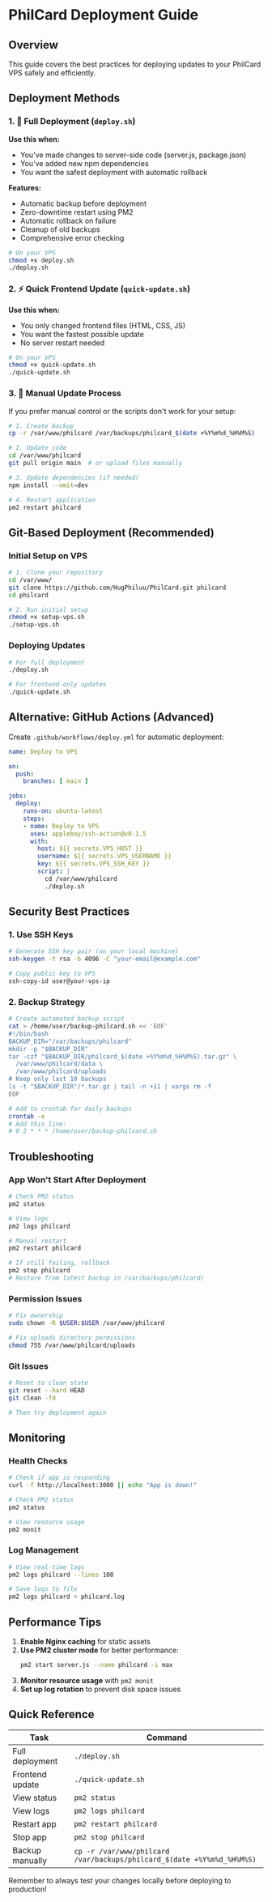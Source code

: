 # PhilCard Deployment Guide

## Overview

This guide covers the best practices for deploying updates to your PhilCard VPS safely and efficiently.

## Deployment Methods

### 1. 🚀 Full Deployment (`deploy.sh`)

**Use this when:**
- You've made changes to server-side code (server.js, package.json)
- You've added new npm dependencies
- You want the safest deployment with automatic rollback

**Features:**
- Automatic backup before deployment
- Zero-downtime restart using PM2
- Automatic rollback on failure
- Cleanup of old backups
- Comprehensive error checking

```bash
# On your VPS
chmod +x deploy.sh
./deploy.sh
```

### 2. ⚡ Quick Frontend Update (`quick-update.sh`)

**Use this when:**
- You only changed frontend files (HTML, CSS, JS)
- You want the fastest possible update
- No server restart needed

```bash
# On your VPS
chmod +x quick-update.sh
./quick-update.sh
```

### 3. 🔧 Manual Update Process

If you prefer manual control or the scripts don't work for your setup:

```bash
# 1. Create backup
cp -r /var/www/philcard /var/backups/philcard_$(date +%Y%m%d_%H%M%S)

# 2. Update code
cd /var/www/philcard
git pull origin main  # or upload files manually

# 3. Update dependencies (if needed)
npm install --omit=dev

# 4. Restart application
pm2 restart philcard
```

## Git-Based Deployment (Recommended)

### Initial Setup on VPS

```bash
# 1. Clone your repository
cd /var/www/
git clone https://github.com/HugPhiluu/PhilCard.git philcard
cd philcard

# 2. Run initial setup
chmod +x setup-vps.sh
./setup-vps.sh
```

### Deploying Updates

```bash
# For full deployment
./deploy.sh

# For frontend-only updates
./quick-update.sh
```

## Alternative: GitHub Actions (Advanced)

Create `.github/workflows/deploy.yml` for automatic deployment:

```yaml
name: Deploy to VPS

on:
  push:
    branches: [ main ]

jobs:
  deploy:
    runs-on: ubuntu-latest
    steps:
    - name: Deploy to VPS
      uses: appleboy/ssh-action@v0.1.5
      with:
        host: ${{ secrets.VPS_HOST }}
        username: ${{ secrets.VPS_USERNAME }}
        key: ${{ secrets.VPS_SSH_KEY }}
        script: |
          cd /var/www/philcard
          ./deploy.sh
```

## Security Best Practices

### 1. Use SSH Keys
```bash
# Generate SSH key pair (on your local machine)
ssh-keygen -t rsa -b 4096 -C "your-email@example.com"

# Copy public key to VPS
ssh-copy-id user@your-vps-ip
```

### 2. Backup Strategy
```bash
# Create automated backup script
cat > /home/user/backup-philcard.sh << 'EOF'
#!/bin/bash
BACKUP_DIR="/var/backups/philcard"
mkdir -p "$BACKUP_DIR"
tar -czf "$BACKUP_DIR/philcard_$(date +%Y%m%d_%H%M%S).tar.gz" \
  /var/www/philcard/data \
  /var/www/philcard/uploads
# Keep only last 10 backups
ls -t "$BACKUP_DIR"/*.tar.gz | tail -n +11 | xargs rm -f
EOF

# Add to crontab for daily backups
crontab -e
# Add this line:
# 0 2 * * * /home/user/backup-philcard.sh
```

## Troubleshooting

### App Won't Start After Deployment
```bash
# Check PM2 status
pm2 status

# View logs
pm2 logs philcard

# Manual restart
pm2 restart philcard

# If still failing, rollback
pm2 stop philcard
# Restore from latest backup in /var/backups/philcard/
```

### Permission Issues
```bash
# Fix ownership
sudo chown -R $USER:$USER /var/www/philcard

# Fix uploads directory permissions
chmod 755 /var/www/philcard/uploads
```

### Git Issues
```bash
# Reset to clean state
git reset --hard HEAD
git clean -fd

# Then try deployment again
```

## Monitoring

### Health Checks
```bash
# Check if app is responding
curl -f http://localhost:3000 || echo "App is down!"

# Check PM2 status
pm2 status

# View resource usage
pm2 monit
```

### Log Management
```bash
# View real-time logs
pm2 logs philcard --lines 100

# Save logs to file
pm2 logs philcard > philcard.log
```

## Performance Tips

1. **Enable Nginx caching** for static assets
2. **Use PM2 cluster mode** for better performance:
   ```bash
   pm2 start server.js --name philcard -i max
   ```
3. **Monitor resource usage** with `pm2 monit`
4. **Set up log rotation** to prevent disk space issues

## Quick Reference

| Task | Command |
|------|---------|
| Full deployment | `./deploy.sh` |
| Frontend update | `./quick-update.sh` |
| View status | `pm2 status` |
| View logs | `pm2 logs philcard` |
| Restart app | `pm2 restart philcard` |
| Stop app | `pm2 stop philcard` |
| Backup manually | `cp -r /var/www/philcard /var/backups/philcard_$(date +%Y%m%d_%H%M%S)` |

Remember to always test your changes locally before deploying to production!
